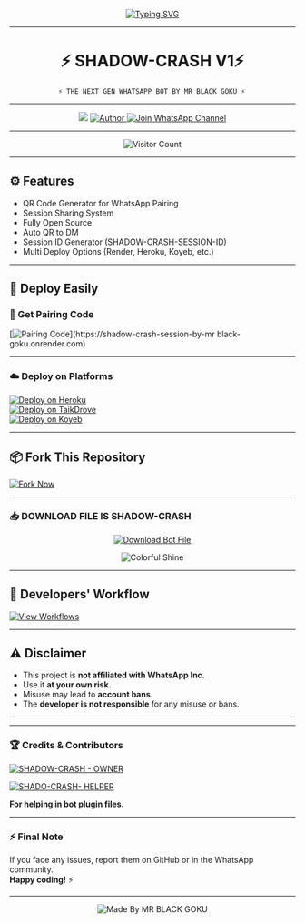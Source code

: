 <p align="center">
  <a href="https://git.io/typing-svg">
    <img src="https://readme-typing-svg.demolab.com?font=Black+Ops+One&size=100&pause=1000&color=FF0000&center=true&width=1000&height=200&lines=INCONNU-XD" alt="Typing SVG" />
  </a>
</p>

---

<h1 align="center">⚡ SHADOW-CRASH V1⚡</h1>

                ⚡ THE NEXT GEN WHATSAPP BOT BY MR BLACK GOKU ⚡

---

<p align="center">
  <img src="https://files.catbox.moe/xee68x.jpeg/>
</p>

---

<p align="center">
  <a href="https://github.com/Shadow32-dev">
    <img title="Author" src="https://img.shields.io/badge/Author-Mrblack%20Goku-ff004d?style=for-the-badge&logo=github&logoColor=white" />
  </a>
  <a href="https://whatsapp.com/channel/0029Vb6T8td5K3zQZbsKEU1R">
    <img title="Join WhatsApp Channel" src="https://img.shields.io/badge/Join-WhatsApp%20Channel-25D366?style=for-the-badge&logo=whatsapp&logoColor=white" />
  </a>
</p>

---

<p align="center">
  <img src="https://profile-counter.glitch.me/SHADOW-CRASH/count.svg" alt="Visitor Count" />
</p>

---

## ⚙️ Features
- QR Code Generator for WhatsApp Pairing
- Session Sharing System
- Fully Open Source
- Auto QR to DM
- Session ID Generator (SHADOW-CRASH-SESSION-ID)
- Multi Deploy Options (Render, Heroku, Koyeb, etc.)

---

## 🚀 Deploy Easily

### 🔗 Get Pairing Code
[![Pairing Code](https://img.shields.io/badge/Get%20Pairing%20Code-B700FB?style=for-the-badge&logo=codefactor&logoColor=white)](https://shadow-crash-session-by-mr black-goku.onrender.com)

---

### ☁️ Deploy on Platforms

[![Deploy on Heroku](https://img.shields.io/badge/Deploy-Heroku-FF004D?style=for-the-badge&logo=heroku&logoColor=white)](https://dashboard.heroku.com/new?template=https://github.com/inconnuboyxtech/INCONNU-XD/tree/main)  
[![Deploy on TaikDrove](https://img.shields.io/badge/Deploy-TaikDrove-6971FF?style=for-the-badge&logo=google-cloud&logoColor=white)](https://host.talkdrove.com/share-bot/82)  
[![Deploy on Koyeb](https://img.shields.io/badge/Deploy-Koyeb-FF009D?style=for-the-badge&logo=koyeb&logoColor=white)](https://app.koyeb.com/services/deploy?type=git&repository=inconnuboyxtech/INCONNU-XD&ports=3000)

---

## 📦 Fork This Repository

[![Fork Now](https://img.shields.io/badge/Fork-SHADOW--CRASH-26A69A?style=for-the-badge&logo=github&logoColor=white)](https://github.com/inconnuboyxtech/INCONNU-XD/fork)

---
### 📥 DOWNLOAD FILE IS SHADOW-CRASH 

<p align="center">
  <a href="https://github.com/shadowtechld/SHADOW-CRASH/archive/refs/heads/main.zip">
    <img src="https://img.shields.io/badge/Download%20Bot-file-FF009D?style=for-the-badge&logo=github&logoColor=white" alt="Download Bot File" />
  </a>
</p>

<p align="center">
  <img src="https://i.imgur.com/LyHic3i.gif" alt="Colorful Shine" />
</p>

---
## 🧠 Developers' Workflow

[![View Workflows](https://img.shields.io/badge/View-Workflow%20Codes-FF0076?style=for-the-badge&logo=githubactions&logoColor=white)](https://whatsapp.com/channel/0029Vb6T8td5K3zQZbsKEU1R)

---

## ⚠️ Disclaimer

- This project is **not affiliated with WhatsApp Inc.**
- Use it **at your own risk.**
- Misuse may lead to **account bans.**
- The **developer is not responsible** for any misuse or bans.

---

---

### 🏆 Credits & Contributors

> <a href="https://github.com/inconnuboyxtech">
  <img alt="SHADOW-CRASH - OWNER" src="https://img.shields.io/badge/OWNER-⚡SHADOW%20BOY⚡-FF0000?style=for-the-badge&logo=github" />
</a>

> <a href="https://github.com/shadowtech">
  <img alt="SHADO-CRASH- HELPER" src="https://img.shields.io/badge/HELPER-⚡SHADOW%20BOY⚡-00FFC6?style=for-the-badge&logo=github" />
</a>  
<p><b>For helping in bot plugin files.</b></p>

---

### ⚡ Final Note

If you face any issues, report them on GitHub or in the WhatsApp community.  
**Happy coding!** ⚡

---

<p align="center"><img alt="Made By MR BLACK GOKU" src="https://img.shields.io/badge/Made%20by-INCONNU%20BOY-black?style=for-the-badge&logo=github" /></p>
